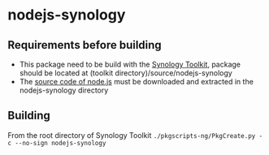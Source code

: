 # nodejs-synology
## Requirements before building
* This package need to be build with the [Synology Toolkit](https://developer.synology.com/developer-guide/create_package/install_toolkit.html), package should be located at (toolkit directory)/source/nodejs-synology 
* The [source code of node.js](https://nodejs.org/dist/v6.3.1/node-v6.3.1.tar.gz) must be downloaded and extracted in the nodejs-synology directory

## Building
From the root directory of Synology Toolkit
`./pkgscripts-ng/PkgCreate.py -c --no-sign nodejs-synology`
